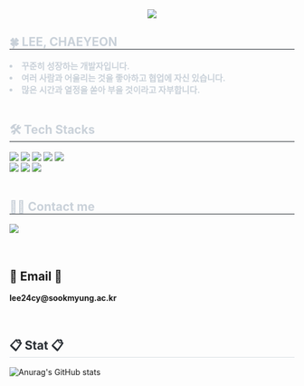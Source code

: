 <div align= "center">
    <img src="https://capsule-render.vercel.app/api?type=waving&color=gradient&height=240&text=Welcome%20to%20ChaeYeon's%20Github!%20👋&animation=fadeIn&fontColor=ffffff&fontSize=40" />
    </div>
    <div style="text-align: left;"> 
    <h2 style="border-bottom: 1px solid #21262d; color: #c9d1d9;"> 🍀 LEE, CHAEYEON </h2>  
    <div style="font-weight: 700; font-size: 15px; text-align: left; color: #c9d1d9;"> <li> 꾸준히 성장하는 개발자입니다.</li><li> 여러 사람과 어울리는 것을 좋아하고 협업에 자신 있습니다.</li><li> 많은 시간과 열정을 쏟아 부을 것이라고 자부합니다.</li> </div> <br>
    </div>
    <div style="text-align: left;">
    <h2 style="border-bottom: 1px solid #21262d; color: #c9d1d9;"> 🛠️ Tech Stacks </h2> 
    <div style="margin: ; text-align: left;" "text-align: left;"> <img src="https://img.shields.io/badge/C-A8B9CC?style=for-the-badge&logo=C&logoColor=white">
          <img src="https://img.shields.io/badge/C++-00599C?style=for-the-badge&logo=C%2B%2B&logoColor=white">
          <img src="https://img.shields.io/badge/Github-181717?style=for-the-badge&logo=Github&logoColor=white">
          <img src="https://img.shields.io/badge/Figma-F24E1E?style=for-the-badge&logo=Figma&logoColor=white">
          <img src="https://img.shields.io/badge/Discord-5865F2?style=for-the-badge&logo=Discord&logoColor=white">
          <br/><img src="https://img.shields.io/badge/Java-007396?style=for-the-badge&logo=Java&logoColor=white">
          <img src="https://img.shields.io/badge/Notion-000000?style=for-the-badge&logo=Notion&logoColor=white">
          <img src="https://img.shields.io/badge/Python-3776AB?style=for-the-badge&logo=Python&logoColor=white">
          </div>
    </div>
    <div style="text-align: left;"> <br>
    <h2 style="border-bottom: 1px solid #21262d; color: #c9d1d9;"> 🧑‍💻 Contact me </h2> 
    <div style="text-align: left;"> <a href=https://www.notion.so/LEE-CHAE-YEON-1a7c1584bb028025a16ceb1427bbb1e4?source=copy_link> <img src="https://img.shields.io/badge/Notion-000000?style=for-the-badge&logo=Notion&logoColor=white&link=https://www.notion.so/LEE-CHAE-YEON-1a7c1584bb028025a16ceb1427bbb1e4?source=copy_link"> </a>
          </div>  <br> 
    <div style="text-align: left;">  </div> 
    </div>
    <div style="text-align: left;"> <br>
        <h2 align="left">📧 Email 📧</h2>
<p align="left">
  <Strong> lee24cy@sookmyung.ac.kr </Strong>
</p><br>
    <h2 style="border-bottom: 1px solid #d8dee4; color: #282d33;"> 📋 Stat 📋 </h2>
    
![Anurag's GitHub stats](https://github-readme-stats.vercel.app/api?username=chaeyeon613&show_icons=true&theme=radical)   
    
